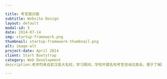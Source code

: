 ```yaml
---

title: 考官面对面
subtitle: Website Design
layout: default
modal-id: 5
date: 2014-07-14
img: startup-framework.png
thumbnail: startup-framework-thumbnail.png
alt: image-alt
project-date: April 2014
client: Start Bootstrap
category: Web Development
description:老师均来自武汉各大名校，学习期间，学校开展名校考官咨询见面会，便于了解历年考试情况及艺术类高考考学动态。

---
```

